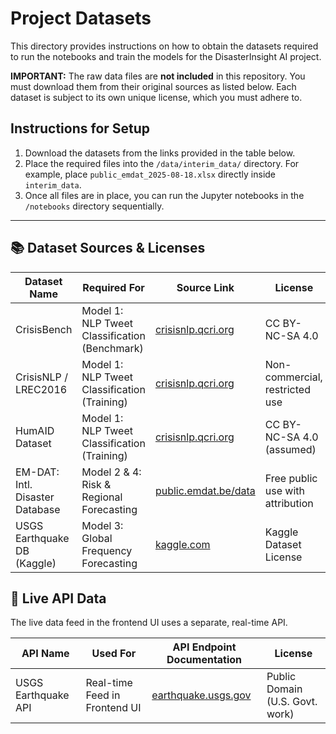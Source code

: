 # Project Datasets

This directory provides instructions on how to obtain the datasets required to run the notebooks and train the models for the DisasterInsight AI project.

**IMPORTANT:** The raw data files are **not included** in this repository. You must download them from their original sources as listed below. Each dataset is subject to its own unique license, which you must adhere to.

## Instructions for Setup

1.  Download the datasets from the links provided in the table below.
2.  Place the required files into the `/data/interim_data/` directory. For example, place `public_emdat_2025-08-18.xlsx` directly inside `interim_data`.
3.  Once all files are in place, you can run the Jupyter notebooks in the `/notebooks` directory sequentially.

---

## 📚 Dataset Sources & Licenses

| Dataset Name                       | Required For                                     | Source Link                                                    | License                                |
| ---------------------------------- | ------------------------------------------------ | -------------------------------------------------------------- | -------------------------------------- |
| CrisisBench                        | Model 1: NLP Tweet Classification (Benchmark)    | [crisisnlp.qcri.org](https://crisisnlp.qcri.org/crisis_datasets_benchmarks) | CC BY-NC-SA 4.0                        |
| CrisisNLP / LREC2016               | Model 1: NLP Tweet Classification (Training)     | [crisisnlp.qcri.org](https://crisisnlp.qcri.org/lrec2016/lrec2016.html) | Non-commercial, restricted use         |
| HumAID Dataset                     | Model 1: NLP Tweet Classification (Training)     | [crisisnlp.qcri.org](https://crisisnlp.qcri.org/humaid_dataset)   | CC BY-NC-SA 4.0 (assumed)              |
| EM-DAT: Intl. Disaster Database    | Model 2 & 4: Risk & Regional Forecasting         | [public.emdat.be/data](https://public.emdat.be/data)           | Free public use with attribution       |
| USGS Earthquake DB (Kaggle)        | Model 3: Global Frequency Forecasting            | [kaggle.com](https://www.kaggle.com/datasets/usgs/earthquake-database) | Kaggle Dataset License                 |

## 📡 Live API Data

The live data feed in the frontend UI uses a separate, real-time API.

| API Name                   | Used For                                  | API Endpoint Documentation                                         | License                                |
| -------------------------- | ----------------------------------------- | ------------------------------------------------------------------ | -------------------------------------- |
| USGS Earthquake API        | Real-time Feed in Frontend UI             | [earthquake.usgs.gov](https://earthquake.usgs.gov/fdsnws/event/1/) | Public Domain (U.S. Govt. work)        |